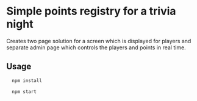 
# Simple points registry for a trivia night

Creates two page solution for a screen which is displayed for players and separate admin page which controls the players and points in real time. 


## Usage

```bash
  npm install
```

```bash
  npm start
```
